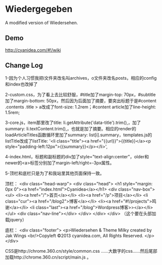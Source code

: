 Wiedergegeben
===========

A modified version of Wiedersehen.

## Demo

http://cyanidea.com/#!/wiki

## Change Log

1-因为个人习惯我把i文件夹改名叫archives，o文件夹改名posts，相应的config和index也改掉了

2-custom.css，为了看上去比较舒服，#title加了margin-top: 70px，#subtitle加了margin-bottom: 50px，然后因为后面加了摘要，要突出标题于是#content .contents .title &gt; a改成了font-size: 1.2rem；#content article加了line-height: 1.5rem;

3-core.js，item那里改了title: li.getAttribute('data-title').trim(),，加了summary: li.textContent.trim(),，也就是加了摘要。相应的render的loadArticleTitles函数循环里加了summary: list[i].summary，templates.js的listTitle改成了listTitle: '&lt;li class="title"&gt;&lt;a href="{{url}}"&gt;{{title}}&lt;/a&gt;&lt;p style="padding-left:12px"&gt;{{summary}}&lt;/p&gt;&lt;/li&gt;',

4-index.html，标题和副标题的div加了style="text-align:center"，older和newer的&lt;a&gt;标签分别加了margin-left/right=-3px属性。

5-顶栏和底栏只是为了和我站里其他页面保持一致。

顶栏：
&lt;div class="head-warp"&gt;
  &lt;div class="head"&gt;
    &lt;h1 style="margin: 0px 0"&gt;&lt;a href="index.html"&gt;Cyanidea&lt;/a&gt;&lt;/h1&gt;
    &lt;div class="nav-box"&gt;
      &lt;ul&gt;
          &lt;li&gt;&lt;a href="/"&gt;首页&lt;/a&gt;&lt;/li&gt;
          &lt;li&gt;&lt;a href="/p"&gt;项目&lt;/a&gt;&lt;/li&gt;
          &lt;li class="cur"&gt;&lt;a href="/blog2"&gt;博客&lt;/a&gt;&lt;/li&gt;
          &lt;li&gt;&lt;a href="#!/projects"&gt;鸣谢&lt;/a&gt;&lt;/li&gt;
          &lt;li class="last"&gt;&lt;a href="/blog"&gt;Wordpress博客&gt;&gt;&lt;/a&gt;&lt;/li&gt;
      &lt;/ul&gt;
      &lt;div class="nav-line"&gt;&lt;/div&gt;
    &lt;/div&gt;
  &lt;/div&gt;
&lt;/div&gt;
（这个要在头部加载jquery）

底栏：
&lt;div class="footer"&gt;
  &lt;p&gt;Wiedersehen & Theme Milky created by Jak Wings
  &lt;br/&gt;Copyleft ©2013 cyanidea.com, All Rights Reserved. 
  &lt;/p&gt;
&lt;/div&gt;

CSS是http://chrome.360.cn/style/common.css ……大数字的css……然后尾部加载http://chrome.360.cn/script/main.js 。


